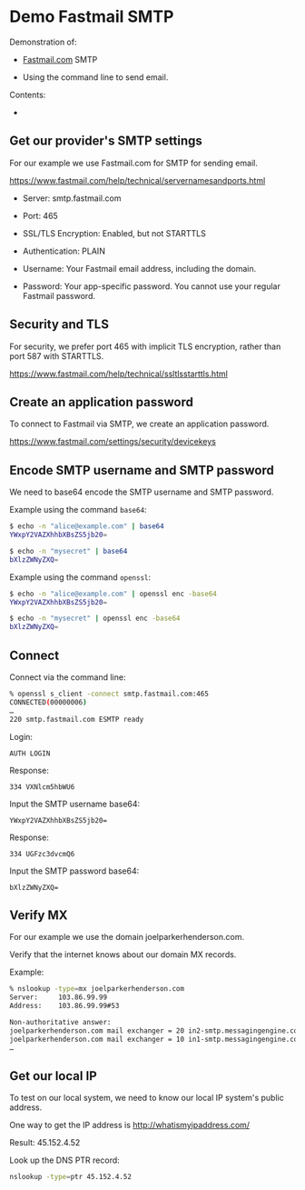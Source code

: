 # Demo Fastmail SMTP

Demonstration of:

* <a href="https://fastmail.com">Fastmail.com</a> SMTP

* Using the command line to send email.

Contents:

* [](#)


## Get our provider's SMTP settings

For our example we use Fastmail.com for SMTP for sending email.

https://www.fastmail.com/help/technical/servernamesandports.html

* Server: smtp.fastmail.com

* Port: 465

* SSL/TLS Encryption: Enabled, but not STARTTLS

* Authentication: PLAIN

* Username: Your Fastmail email address, including the domain.

* Password: Your app-specific password. You cannot use your regular Fastmail password.


## Security and TLS

For security, we prefer port 465 with implicit TLS encryption, rather than port 587 with STARTTLS.

https://www.fastmail.com/help/technical/ssltlsstarttls.html


## Create an application password

To connect to Fastmail via SMTP, we create an application password.

https://www.fastmail.com/settings/security/devicekeys


## Encode SMTP username and SMTP password

We need to base64 encode the SMTP username and SMTP password.

Example using the command `base64`:

```sh
$ echo -n "alice@example.com" | base64
YWxpY2VAZXhhbXBsZS5jb20=

$ echo -n "mysecret" | base64
bXlzZWNyZXQ=
```

Example using the command `openssl`:

```sh
$ echo -n "alice@example.com" | openssl enc -base64
YWxpY2VAZXhhbXBsZS5jb20=

$ echo -n "mysecret" | openssl enc -base64
bXlzZWNyZXQ=
```


## Connect

Connect via the command line:

```sh
% openssl s_client -connect smtp.fastmail.com:465
CONNECTED(00000006)
…
220 smtp.fastmail.com ESMTP ready
```

Login:

```smtp
AUTH LOGIN
```

Response:

```smtp
334 VXNlcm5hbWU6
```

Input the SMTP username base64:

```smtp
YWxpY2VAZXhhbXBsZS5jb20=
```

Response:

```smtp
334 UGFzc3dvcmQ6
```

Input the SMTP password base64:

```smtp
bXlzZWNyZXQ=
```



## Verify MX

For our example we use the domain joelparkerhenderson.com.

Verify that the internet knows about our domain MX records.

Example:

```sh
% nslookup -type=mx joelparkerhenderson.com
Server:		103.86.99.99
Address:	103.86.99.99#53

Non-authoritative answer:
joelparkerhenderson.com	mail exchanger = 20 in2-smtp.messagingengine.com.
joelparkerhenderson.com	mail exchanger = 10 in1-smtp.messagingengine.com.
…
```


## Get our local IP

To test on our local system, we need to know our local IP system's public address.

One way to get the IP address is http://whatismyipaddress.com/

Result: 45.152.4.52

Look up the DNS PTR record:

```sh
nslookup -type=ptr 45.152.4.52
```
